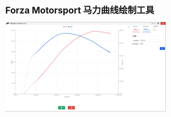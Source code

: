 # Forza Motorsport 马力曲线绘制工具

![ui](https://raw.githubusercontent.com/ColoeusEdward/self_img/main/屏幕截图(57).png)



